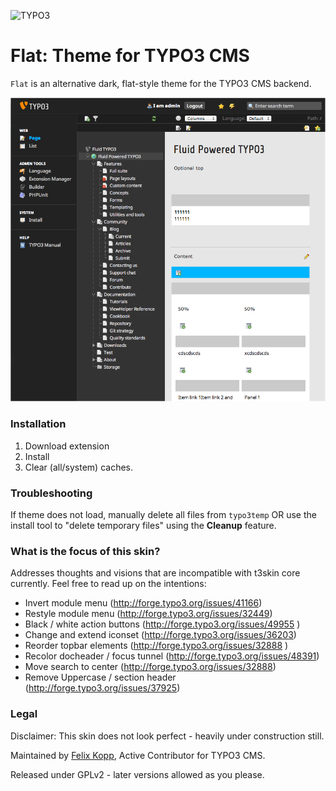 ![TYPO3](http://typo3.org/typo3conf/ext/t3org_template/i/typo3-logo.png)

Flat: Theme for TYPO3 CMS
=========================

`Flat` is an alternative dark, flat-style theme for the TYPO3 CMS backend.

![Screenshot](/Documentation/typo3.cms.flat.png "Screenshot")

### Installation

1. Download extension
2. Install
3. Clear (all/system) caches.

### Troubleshooting

If theme does not load, manually delete all files from `typo3temp` OR use the install tool to "delete temporary files" using the **Cleanup** feature.

### What is the focus of this skin?

Addresses thoughts and visions that are incompatible with t3skin core currently. Feel free to read up on the intentions:
 
+ Invert module menu (http://forge.typo3.org/issues/41166)
+ Restyle module menu (http://forge.typo3.org/issues/32449)
+ Black / white action buttons (http://forge.typo3.org/issues/49955 )
+ Change and extend iconset (http://forge.typo3.org/issues/36203)
+ Reorder topbar elements (http://forge.typo3.org/issues/32888 )
+ Recolor docheader / focus tunnel (http://forge.typo3.org/issues/48391)
+ Move search to center (http://forge.typo3.org/issues/32888)
+ Remove Uppercase / section header (http://forge.typo3.org/issues/37925)

### Legal

Disclaimer: This skin does not look perfect - heavily under construction still.

Maintained by <a href="https://twitter.com/7elix" target="_blank">Felix Kopp</a>, Active Contributor for TYPO3 CMS.

Released under GPLv2 - later versions allowed as you please.
